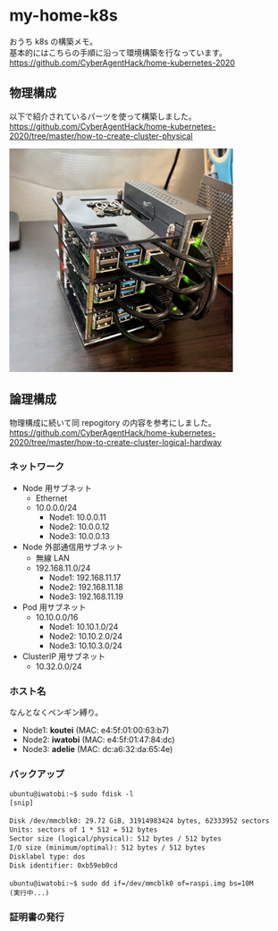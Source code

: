# my-home-k8s

おうち k8s の構築メモ。  
基本的にはこちらの手順に沿って環境構築を行なっています。  
https://github.com/CyberAgentHack/home-kubernetes-2020

## 物理構成

以下で紹介されているパーツを使って構築しました。  
https://github.com/CyberAgentHack/home-kubernetes-2020/tree/master/how-to-create-cluster-physical

<img src="https://raw.githubusercontent.com/kumashun8/my-home-k8s/main/images/raspi-cluster.jpeg" width="400" alt="raspi-cluster">

## 論理構成

物理構成に続いて同 repogitory の内容を参考にしました。  
https://github.com/CyberAgentHack/home-kubernetes-2020/tree/master/how-to-create-cluster-logical-hardway

### ネットワーク

- Node 用サブネット
  - Ethernet
  - 10.0.0.0/24
    - Node1: 10.0.0.11
    - Node2: 10.0.0.12
    - Node3: 10.0.0.13
- Node 外部通信用サブネット
  - 無線 LAN
  - 192.168.11.0/24
    - Node1: 192.168.11.17
    - Node2: 192.168.11.18
    - Node3: 192.168.11.19
- Pod 用サブネット
  - 10.10.0.0/16
    - Node1: 10.10.1.0/24
    - Node2: 10.10.2.0/24
    - Node3: 10.10.3.0/24
- ClusterIP 用サブネット
  - 10.32.0.0/24

### ホスト名

なんとなくペンギン縛り。

- Node1: **koutei** (MAC: e4:5f:01:00:63:b7)
- Node2: **iwatobi** (MAC: e4:5f:01:47:84:dc)
- Node3: **adelie** (MAC: dc:a6:32:da:65:4e)

### バックアップ

```
ubuntu@iwatobi:~$ sudo fdisk -l
[snip]

Disk /dev/mmcblk0: 29.72 GiB, 31914983424 bytes, 62333952 sectors
Units: sectors of 1 * 512 = 512 bytes
Sector size (logical/physical): 512 bytes / 512 bytes
I/O size (minimum/optimal): 512 bytes / 512 bytes
Disklabel type: dos
Disk identifier: 0xb59eb0cd

ubuntu@iwatobi:~$ sudo dd if=/dev/mmcblk0 of=raspi.img bs=10M
(実行中...)
```

### 証明書の発行
